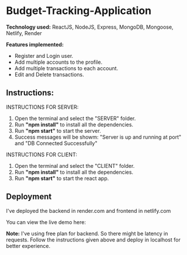 # Budget-Tracking-Application

**Technology used:** ReactJS, NodeJS, Express, MongoDB, Mongoose, Netlify, Render

**Features implemented:**
- Register and Login user.
- Add multiple accounts to the profile.
- Add multiple transactions to each account.
- Edit and Delete transactions.

## Instructions:

INSTRUCTIONS FOR SERVER:
1. Open the terminal and select the "SERVER" folder.
2. Run **"npm install"** to install all the dependencies.
3. Run **"npm start"** to start the server.
4. Success messages will be showm: "Server is up and running at port" and "DB Connected Successfully"

INSTRUCTIONS FOR CLIENT:
1. Open the terminal and select the "CLIENT" folder.
2. Run **"npm install"** to install all the dependencies.
3. Run **"npm start"** to start the react app.

## Deployment

I've deployed the backend in render.com and frontend in netlify.com

You can view the live demo here: 

**Note:** I've using free plan for backend. So there might be latency in requests. 
Follow the instructions given above and deploy in localhost for better experience.

